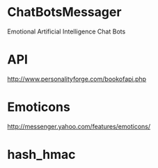 ChatBotsMessager
================

Emotional Artificial Intelligence Chat Bots

API
================
http://www.personalityforge.com/bookofapi.php


Emoticons
================

http://messenger.yahoo.com/features/emoticons/


hash_hmac
================
